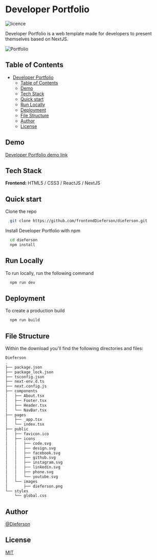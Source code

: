# Developer Portfolio

![licence](https://img.shields.io/badge/licence-MIT-blue)

Developer Portfolio is a web template made for developers to present themselves based on NextJS.

![Portfolio](https://user-images.githubusercontent.com/62387982/232248489-e862100d-c7bc-4835-8f06-81b61a39f6d3.png)

## Table of Contents

- [Developer Portfolio](#developer-portfolio)
  - [Table of Contents](#table-of-contents)
  - [Demo](#demo)
  - [Tech Stack](#tech-stack)
  - [Quick start](#quick-start)
  - [Run Locally](#run-locally)
  - [Deployment](#deployment)
  - [File Structure](#file-structure)
  - [Author](#author)
  - [License](#license)

## Demo

[Developer Portfolio demo link]()

## Tech Stack

**Frontend:** HTML5 / CSS3 / ReactJS / NextJS

## Quick start

Clone the repo

```bash
  git clone https://github.com/frontendDieferson/dieferson.git
```

Install Developer Portfolio with npm

```bash
  cd dieferson
  npm install
```

## Run Locally

To run locally, run the following command

```bash
  npm run dev
```

## Deployment

To create a production build

```bash
  npm run build
```

## File Structure

Within the download you'll find the following directories and files:

```bash
Dieferson
.
├── package.json
├── package_lock.json
├── tsconfig.json
├── next-env.d.ts
├── next.config.js
├── components
│   ├── About.tsx
│   ├── Footer.tsx
│   ├── Header.tsx
│   └── NavBar.tsx
├── pages
│   ├── _app.tsx
│   └── index.tsx
├── public
│   ├── favicon.ico
│   ├── icons
│   │   ├── code.svg
│   │   ├── design.svg
│   │   ├── facebook.svg
│   │   ├── github.svg
│   │   ├── instagram.svg
│   │   ├── linkedin.svg
│   │   ├── phone.svg
│   │   └── youtube.svg
│   └── images
│       ├── dieferson.png
└── styles
    └── global.css
```

## Author

[@Dieferson](https://github.com/frontendDieferson)

## License

[MIT](https://github.com/frontendDieferson/Chaty/blob/main/LICENSE)
